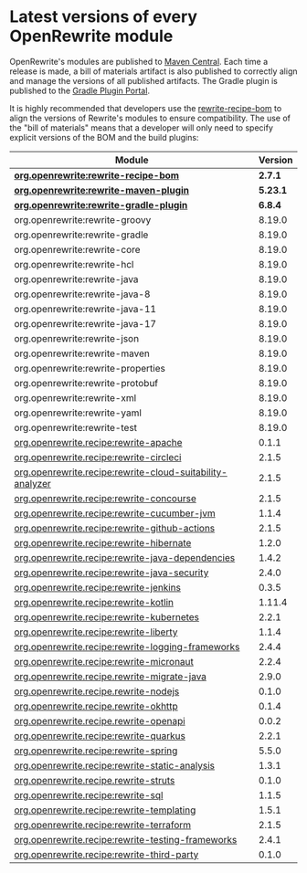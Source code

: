 # Latest versions of every OpenRewrite module

OpenRewrite's modules are published to [Maven Central](https://search.maven.org/search?q=org.openrewrite). Each time a release is made, a bill of materials artifact is also published to correctly align and manage the versions of all published artifacts. The Gradle plugin is published to the [Gradle Plugin Portal](https://plugins.gradle.org/plugin/org.openrewrite.rewrite).

It is highly recommended that developers use the [rewrite-recipe-bom](https://github.com/openrewrite/rewrite-recipe-bom) to align the versions of Rewrite's modules to ensure compatibility. The use of the "bill of materials" means that a developer will only need to specify explicit versions of the BOM and the build plugins:

<!-- DO NOT AUTO UPDATE THESE VERSIONS -->
<!-- 2.1.2 -->
<!-- 2.2.0 -->

| Module                                                                                                                         | Version    |
|--------------------------------------------------------------------------------------------------------------------------------|------------|
| [**org.openrewrite:rewrite-recipe-bom**](https://github.com/openrewrite/rewrite-recipe-bom)                                    | **2.7.1**  |
| [**org.openrewrite:rewrite-maven-plugin**](https://github.com/openrewrite/rewrite-maven-plugin)                                | **5.23.1** |
| [**org.openrewrite:rewrite-gradle-plugin**](https://github.com/openrewrite/rewrite-gradle-plugin)                              | **6.8.4**  |
| org.openrewrite:rewrite-groovy                                                                                                 | 8.19.0     |
| org.openrewrite:rewrite-gradle                                                                                                 | 8.19.0     |
| org.openrewrite:rewrite-core                                                                                                   | 8.19.0     |
| org.openrewrite:rewrite-hcl                                                                                                    | 8.19.0     |
| org.openrewrite:rewrite-java                                                                                                   | 8.19.0     |
| org.openrewrite:rewrite-java-8                                                                                                 | 8.19.0     |
| org.openrewrite:rewrite-java-11                                                                                                | 8.19.0     |
| org.openrewrite:rewrite-java-17                                                                                                | 8.19.0     |
| org.openrewrite:rewrite-json                                                                                                   | 8.19.0     |
| org.openrewrite:rewrite-maven                                                                                                  | 8.19.0     |
| org.openrewrite:rewrite-properties                                                                                             | 8.19.0     |
| org.openrewrite:rewrite-protobuf                                                                                               | 8.19.0     |
| org.openrewrite:rewrite-xml                                                                                                    | 8.19.0     |
| org.openrewrite:rewrite-yaml                                                                                                   | 8.19.0     |
| org.openrewrite:rewrite-test                                                                                                   | 8.19.0     |
| [org.openrewrite.recipe:rewrite-apache](https://github.com/openrewrite/rewrite-apache)                                         | 0.1.1      |
| [org.openrewrite.recipe:rewrite-circleci](https://github.com/openrewrite/rewrite-circleci)                                     | 2.1.5      |
| [org.openrewrite.recipe:rewrite-cloud-suitability-analyzer](https://github.com/openrewrite/rewrite-cloud-suitability-analyzer) | 2.1.5      |
| [org.openrewrite.recipe:rewrite-concourse](https://github.com/openrewrite/rewrite-concourse)                                   | 2.1.5      |
| [org.openrewrite.recipe:rewrite-cucumber-jvm](https://github.com/openrewrite/rewrite-cucumber-jvm)                             | 1.1.4      |
| [org.openrewrite.recipe:rewrite-github-actions](https://github.com/openrewrite/rewrite-github-actions)                         | 2.1.5      |
| [org.openrewrite.recipe:rewrite-hibernate](https://github.com/openrewrite/rewrite-hibernate)                                   | 1.2.0      |
| [org.openrewrite.recipe:rewrite-java-dependencies](https://github.com/openrewrite/rewrite-java-dependencies)                   | 1.4.2      |
| [org.openrewrite.recipe:rewrite-java-security](https://github.com/openrewrite/rewrite-java-security)                           | 2.4.0      |
| [org.openrewrite.recipe:rewrite-jenkins](https://github.com/openrewrite/rewrite-jenkins)                                       | 0.3.5      |
| [org.openrewrite.recipe:rewrite-kotlin](https://github.com/openrewrite/rewrite-kotlin)                                         | 1.11.4     |
| [org.openrewrite.recipe:rewrite-kubernetes](https://github.com/openrewrite/rewrite-kubernetes)                                 | 2.2.1      |
| [org.openrewrite.recipe:rewrite-liberty](https://github.com/openrewrite/rewrite-liberty)                                       | 1.1.4      |
| [org.openrewrite.recipe:rewrite-logging-frameworks](https://github.com/openrewrite/rewrite-logging-frameworks)                 | 2.4.4      | <!--Update-->
| [org.openrewrite.recipe:rewrite-micronaut](https://github.com/openrewrite/rewrite-micronaut)                                   | 2.2.4      | <!--Update-->
| [org.openrewrite.recipe.rewrite-migrate-java](https://github.com/openrewrite/rewrite-migrate-java)                             | 2.9.0      | <!--Update-->
| [org.openrewrite.recipe.rewrite-nodejs](https://github.com/openrewrite/rewrite-nodejs)                                         | 0.1.0      |
| [org.openrewrite.recipe.rewrite-okhttp](https://github.com/openrewrite/rewrite-okhttp)                                         | 0.1.4      |
| [org.openrewrite.recipe.rewrite-openapi](https://github.com/openrewrite/rewrite-openapi)                                       | 0.0.2      |
| [org.openrewrite.recipe:rewrite-quarkus](https://github.com/openrewrite/rewrite-quarkus)                                       | 2.2.1      | <!--Update-->
| [org.openrewrite.recipe:rewrite-spring](https://github.com/openrewrite/rewrite-spring)                                         | 5.5.0      | <!--Update-->
| [org.openrewrite.recipe:rewrite-static-analysis](https://github.com/openrewrite/rewrite-static-analysis)                       | 1.3.1      | <!--Update-->
| [org.openrewrite.recipe.rewrite-struts](https://github.com/openrewrite/rewrite-struts)                                         | 0.1.0      |
| [org.openrewrite.recipe:rewrite-sql](https://github.com/openrewrite/rewrite-sql)                                               | 1.1.5      |
| [org.openrewrite.recipe:rewrite-templating](https://github.com/openrewrite/rewrite-templating)                                 | 1.5.1      |
| [org.openrewrite.recipe:rewrite-terraform](https://github.com/openrewrite/rewrite-terraform)                                   | 2.1.5      |
| [org.openrewrite.recipe:rewrite-testing-frameworks](https://github.com/openrewrite/rewrite-testing-frameworks)                 | 2.4.1      | <!--Update-->
| [org.openrewrite.recipe:rewrite-third-party](https://github.com/openrewrite/rewrite-third-party)                               | 0.1.0      |
